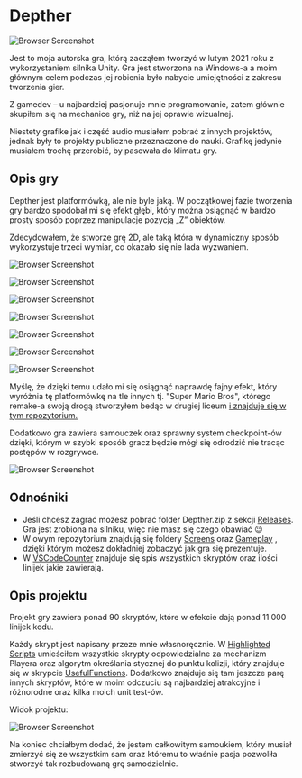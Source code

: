 # Depther
![Browser Screenshot](https://github.com/Mietek-01/Depther/blob/master/Screens/Start%20Menu.png)

Jest to moja autorska gra, którą zacząłem tworzyć w lutym 2021 roku z wykorzystaniem silnika Unity. 
Gra jest stworzona na Windows-a a moim głównym celem podczas jej robienia było nabycie umiejętności z zakresu tworzenia gier. 

Z gamedev – u najbardziej pasjonuje mnie programowanie, zatem głównie skupiłem się na mechanice gry, niż na jej oprawie wizualnej.

Niestety grafike jak i część audio musiałem pobrać z innych projektów, jednak były to projekty publiczne przeznaczone do nauki. Grafikę jedynie musiałem trochę przerobić, by pasowała do klimatu gry. 

## Opis gry
Depther jest platformówką, ale nie byle jaką. W początkowej fazie tworzenia gry bardzo spodobał mi się efekt głębi,
który można osiągnąć w bardzo prosty sposób poprzez manipulacje pozycją „Z” obiektów.

Zdecydowałem, że stworze grę 2D, ale taką która w dynamiczny sposób wykorzystuje trzeci wymiar, co okazało się nie lada wyzwaniem. 

![Browser Screenshot](https://github.com/Mietek-01/Depther/blob/master/Screens/Z3.1.png)

![Browser Screenshot](https://github.com/Mietek-01/Depther/blob/master/Screens/Z1.2.png)

![Browser Screenshot](https://github.com/Mietek-01/Depther/blob/master/Screens/Z0.2.png)

![Browser Screenshot](https://github.com/Mietek-01/Depther/blob/master/Screens/Z2.1.png)

![Browser Screenshot](https://github.com/Mietek-01/Depther/blob/master/Screens/Z4.1.png)

![Browser Screenshot](https://github.com/Mietek-01/Depther/blob/master/Screens/Z5.2.png)

![Browser Screenshot](https://github.com/Mietek-01/Depther/blob/master/Screens/Z1.1.png)

Myślę, że dzięki temu udało mi się osiągnąć naprawdę fajny efekt, który wyróżnia tę platformówkę na tle innych tj. "Super Mario Bros", którego remake-a 
swoją drogą stworzyłem bedąc w drugiej liceum 
[ i znajduje się w tym repozytorium.](https://github.com/Mietek-01/Super-Mario-Bros-Remake)

Dodatkowo gra zawiera samouczek oraz sprawny system checkpoint-ów dzięki, którym w szybki sposób gracz będzie mógł się odrodzić nie tracąc postępów w rozgrywce. 

![Browser Screenshot](https://github.com/Mietek-01/Depther/blob/master/Screens/Z0.1.png)

## Odnośniki
- Jeśli chcesz zagrać możesz pobrać folder Depther.zip z sekcji [Releases](https://github.com/Mietek-01/Depther/releases). Gra jest zrobiona na silniku, więc nie masz się czego obawiać 😉
- W owym repozytorium znajdują się foldery [Screens](https://github.com/Mietek-01/Depther/tree/master/Screens) oraz [Gameplay](https://github.com/Mietek-01/Depther/tree/master/Gameplay)
, dzięki którym możesz dokładniej zobaczyć jak gra się prezentuje.
- W [VSCodeCounter](https://github.com/Mietek-01/Depther/blob/master/.VSCodeCounter/2022-02-03_01-21-03/results.md) znajduje się spis wszystkich skryptów oraz ilości linijek jakie zawierają.

## Opis projektu
Projekt gry zawiera ponad 90 skryptów, które w efekcie dają ponad 11 000 linijek kodu. 

Każdy skrypt jest napisany przeze mnie własnoręcznie. W [Highlighted Scripts](https://github.com/Mietek-01/Depther/tree/master/Highlighted%20Scripts)
umieściłem wszystkie skrypty odpowiedzialne za mechanizm Playera oraz algorytm określania stycznej do punktu kolizji, który znajduje się 
w skrypcie [UsefulFunctions](https://github.com/Mietek-01/Depther/blob/master/Highlighted%20Scripts/UsefulFunctions/UsefulFunctions.cs). Dodatkowo znajduje się tam jeszcze parę innych skryptów, które w moim odczuciu są najbardziej atrakcyjne i różnorodne oraz kilka moich unit test-ów.

Widok projektu:

![Browser Screenshot](https://github.com/Mietek-01/Depther/blob/master/Screens/Unity%20Project%20Screen.png)

Na koniec chciałbym dodać, że jestem całkowitym samoukiem, który musiał zmierzyć się ze wszystkim sam oraz któremu to właśnie pasja pozwoliła stworzyć tak rozbudowaną grę samodzielnie.

